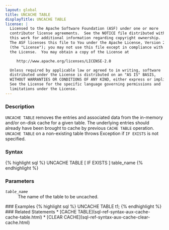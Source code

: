 ```yaml
---
layout: global
title: UNCACHE TABLE
displayTitle: UNCACHE TABLE
license: |
  Licensed to the Apache Software Foundation (ASF) under one or more
  contributor license agreements.  See the NOTICE file distributed with
  this work for additional information regarding copyright ownership.
  The ASF licenses this file to You under the Apache License, Version 2.0
  (the "License"); you may not use this file except in compliance with
  the License.  You may obtain a copy of the License at

     http://www.apache.org/licenses/LICENSE-2.0

  Unless required by applicable law or agreed to in writing, software
  distributed under the License is distributed on an "AS IS" BASIS,
  WITHOUT WARRANTIES OR CONDITIONS OF ANY KIND, either express or implied.
  See the License for the specific language governing permissions and
  limitations under the License.
---
```


### Description
`UNCACHE TABLE` removes the entries and associated data from the in-memory and/or on-disk cache for a given table. The
underlying entries should already have been brought to cache by previous `CACHE TABLE` operation. `UNCACHE TABLE` on a non-existing table throws Exception if `IF EXISTS` is not specified.
### Syntax
{% highlight sql %}
UNCACHE TABLE [ IF EXISTS ] table_name
{% endhighlight %}
### Parameters
<dl>
 <dt><code><em>table_name</em></code></dt>
 <dd>The name of the table to be uncached.</dd>
</dl>
### Examples
{% highlight sql %}
UNCACHE TABLE t1;
{% endhighlight %}
### Related Statements
 * [CACHE TABLE](sql-ref-syntax-aux-cache-cache-table.html)
 * [CLEAR CACHE](sql-ref-syntax-aux-cache-clear-cache.html)